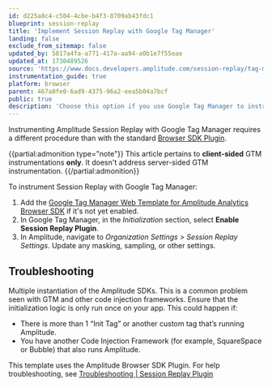 ```yaml
---
id: d225a8c4-c504-4cbe-b4f3-8709ab43fdc1
blueprint: session-replay
title: 'Implement Session Replay with Google Tag Manager'
landing: false
exclude_from_sitemap: false
updated_by: 5817a4fa-a771-417a-aa94-a0b1e7f55eae
updated_at: 1730489526
source: 'https://www.docs.developers.amplitude.com/session-replay/tag-managers/google-tag-manager/'
instrumentation_guide: true
platform: browser
parent: 467a0fe0-6ad9-4375-96a2-eea5b04a7bcf
public: true
description: 'Choose this option if you use Google Tag Manager to instrument Amplitude on your site.'
---
```

Instrumenting Amplitude Session Replay with Google Tag Manager requires a different procedure than with the standard [Browser SDK Plugin](/docs/session-replay/session-replay-plugin). 

{{partial:admonition type="note"}}
This article pertains to **client-sided** GTM instrumentations **only**. It doesn't address server-sided GTM instrumentation.
{{/partial:admonition}}

To instrument Session Replay with Google Tag Manager:

1. Add the [Google Tag Manager Web Template for Amplitude Analytics Browser SDK](/docs/data/source-catalog/google-tag-manager) if it's not yet enabled.
2. In Google Tag Manager, in the *Initialization* section, select **Enable Session Replay Plugin**.
3. In Amplitude, navigate to *Organization Settings > Session Replay Settings*. Update any masking, sampling, or other settings.

## Troubleshooting

Multiple instantiation of the Amplitude SDKs. This is a common problem seen with GTM and other code injection frameworks. Ensure that the initialization logic is only run once on your app. This could happen if:

- There is more than 1 “Init Tag” or another custom tag that’s running Amplitude. 
- You have another Code Injection Framework (for example, SquareSpace or Bubble) that also runs Amplitude. 

This template uses the Amplitude Browser SDK Plugin. For help troubleshooting, see [Troubleshooting | Session Replay Plugin](/docs/session-replay/session-replay-plugin#troubleshooting)